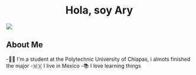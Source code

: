 <div align="center">
    <h1 align="center">Hola, soy Ary</h1>
</div>

<picture align="center">
  <source align="center media="(prefers-color-scheme: dark)" srcset="https://i.imgur.com/j1H5FAF.png">
  <source align="center media="(prefers-color-scheme: light)" srcset="https://i.imgur.com/SxHeDZw.png">
  <img align="center alt="Shows an illustrated sun in light mode and a moon with stars in dark mode." src="https://i.imgur.com/SxHeDZw.png">
</picture>



## About Me

-🧑‍🎓 I'm a student at the Polytechnic University of Chiapas, i almots finished the major
-🇲🇽 I live in Mexico
-📚 I love learning things


